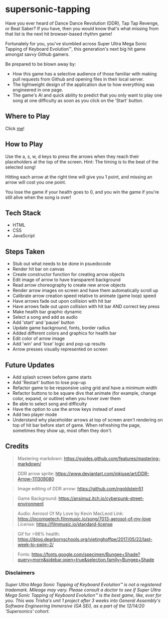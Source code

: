 # supersonic-tapping
Have you ever heard of Dance Dance Revolution (DDR), Tap Tap Revenge, or Beat Saber? If you have, then you would know that's what missing from that list is the next hit browser-based rhythm game! 

Fortunately for you, you've stumbled across Super Ultra Mega Sonic Tapping of Keyboard Evolution™, this generation's next big hit game amongst savvy Github gamers. 

Be prepared to be blown away by:
- How this game has a selective audience of those familiar with making pull requests from Github and opening files in their local server. 
- The lightweight design of the application due to how everything was engineered in one page. 
- The game's AI and quick ability to predict that you only want to play one song at one difficulty as soon as you click on the 'Start' button.

## Where to Play
Click [me](https://patricia-pan.github.io/supersonic-tapping/)!

## How to Play 
Use the a, s, w, d keys to press the arrows when they reach their placeholders at the top of the screen. Hint: The timing is to the beat of the selected song!

 Hitting each arrow at the right time will give you 1 point, and missing an arrow will cost you one point. 

 You lose the game if your health goes to 0, and you win the game if you're still alive when the song is over!

## Tech Stack
* HTML
* CSS
* JavaScript

## Steps Taken
* Stub out what needs to be done in psuedocode
* Render hit bar on canvas
* Create constructor function for creating arrow objects
* Edit image of arrow to have transparent background
* Read arrow choreography to create new arrow objects
* Render arrow images on screen and have them automatically scroll up
* Calibrate arrow creation speed relative to animate (game loop) speed
* Have arrows fade out upon collision with hit bar
* Have arrows fade out upon collision with hit bar AND correct key press
* Make health bar graphic dynamic 
* Select a song and add as audio
* Add 'start' and 'pause' button
* Update game background, fonts, border radius
* Added different colors and graphics for health bar
* Edit color of arrow image 
* Add 'win' and 'lose' logic and pop-up results
* Arrow presses visually represented on screen 

## Future Updates
* Add splash screen before game starts
* Add 'Restart' button to lose pop-up
* Refactor game to be responsive using grid and have a minimum width
* Refactor buttons to be square divs that animate (for example, change color, expand, or outline) when you hover over them
* Be able to select song and difficulty
* Have the option to use the arrow keys instead of aswd
* Add two player mode 
* Understand why placeholder arrows at top of screen aren't rendering on top of hit bar before start of game. When refreshing the page, sometimes they show up, most often they don't.

## Credits
>Mastering markdown: https://guides.github.com/features/mastering-markdown/

>DDR arrow sprite: https://www.deviantart.com/inkjuse/art/DDR-Arrow-111309080

>Image editing of DDR arrow: https://github.com/ngoldstein51

>Game Background: https://ansimuz.itch.io/cyberpunk-street-environment

>Audio: Aerosol Of My Love by Kevin MacLeod
>Link: https://incompetech.filmmusic.io/song/7013-aerosol-of-my-love
>License: https://filmmusic.io/standard-license

>Gif for >98% health: https://iblog.dearbornschools.org/vietinghoffpe/2017/05/22/last-week-to-swim-2/

>Fonts: https://fonts.google.com/specimen/Bungee+Shade?query=morn&sidebar.open=true&selection.family=Bungee+Shade

### Disclaimers
###### Super Ultra Mega Sonic Tapping of Keyboard Evolution™ is not a registered trademark. Mileage may vary. Please consult a doctor to see if Super Ultra Mega Sonic Tapping of Keyboard Evolution™ is the best game, like, ever for you. This was Trisha's unit 1 project after 3 weeks into General Assembly's Software Engineering Immersive (GA SEI), as a part of the 12/14/20 'Supersonics' cohort.
